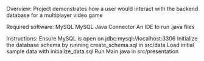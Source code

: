 Overview:
Project demonstrates how a user would interact with the backend database for a multiplayer video game

Required software:
MySQL
MySQL Java Connector
An IDE to run .java files

Instructions:
Ensure MySQL is open on jdbc:mysql://localhost:3306
Initialize the database schema by running create_schema.sql in src/data
Load initial sample data with initialize_data.sql
Run Main.java in src/presentation